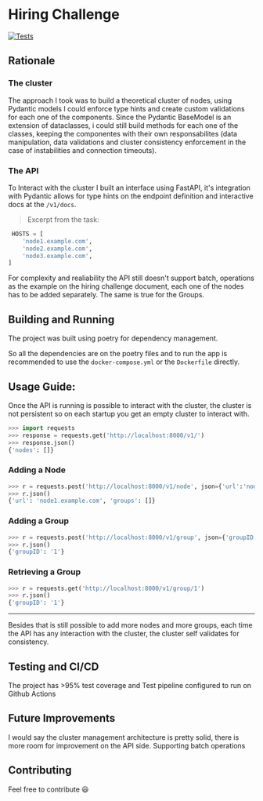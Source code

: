 Hiring Challenge 
===========
[![Tests](https://github.com/ewurch/swisscom-challenge/actions/workflows/main.yml/badge.svg)](https://github.com/ewurch/swisscom-challenge/actions/workflows/main.yml/)

## Rationale

### The cluster
The approach I took was to build a theoretical cluster of nodes, using Pydantic models I could enforce type hints and create custom validations for each one of the components. Since the Pydantic BaseModel is an extension of dataclasses, i could still build methods for each one of the classes, keeping the componentes with their own responsabilites (data manipulation, data validations and cluster consistency enforcement in the case of instabilities and connection timeouts).

### The API
To Interact with the cluster I built an interface using FastAPI, it's integration with Pydantic allows for type hints on the endpoint definition and interactive docs at the `/v1/docs`.

> Excerpt from the task:
```python
 HOSTS = [
    'node1.example.com',
    'node2.example.com',
    'node3.example.com',
]
```
For complexity and realiability the API still doesn't support batch, operations as the example on the hiring challenge document, each one of the nodes has to be added separately. The same is true for the Groups.


## Building and Running

The project was built using poetry for dependency management.

So all the dependencies are on the poetry files and to run the app is recommended to use the `docker-compose.yml` or the `Dockerfile` directly.

## Usage Guide:
Once the API is running is possible to interact with the cluster, the cluster is not persistent so on each startup you get an empty cluster to interact with.

```python
>>> import requests
>>> response = requests.get('http://localhost:8000/v1/')
>>> response.json()
{'nodes': []}
```
### Adding a Node
```python
>>> r = requests.post('http://localhost:8000/v1/node', json={'url':'node1.example.com'})
>>> r.json()
{'url': 'node1.example.com', 'groups': []}
```

### Adding a Group
```python
>>> r = requests.post('http://localhost:8000/v1/group', json={'groupID':'1'})
>>> r.json()
{'groupID': '1'}
```


### Retrieving a Group
```python
>>> r = requests.get('http://localhost:8000/v1/group/1')
>>> r.json()
{'groupID': '1'}
```

---

Besides that is still possible to add more nodes and more groups, each time the API has any interaction with the cluster, the cluster self validates for consistency. 

## Testing and CI/CD

The project has >95% test coverage and Test pipeline configured to run on Github Actions 

## Future Improvements

I would say the cluster management architecture is pretty solid, there is more room for improvement on the API side. Supporting batch operations


## Contributing

Feel free to contribute :smiley:
